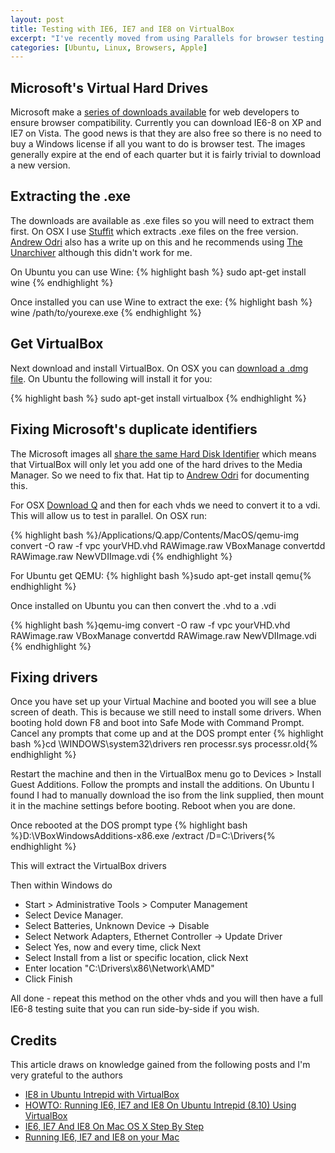 ```yaml
--- 
layout: post
title: Testing with IE6, IE7 and IE8 on VirtualBox
excerpt: "I've recently moved from using Parallels for browser testing to Sun's Open Source VirtualBox. Here's a walkthrough on how to get a browser testing suite for free on OSX or Ubuntu. "
categories: [Ubuntu, Linux, Browsers, Apple]
---
```

## Microsoft's Virtual Hard Drives

Microsoft make a [series of downloads available][1] for web developers to ensure browser compatibility. Currently you can download IE6-8 on XP and IE7 on Vista. The good news is that they are also free so there is no need to buy a Windows license if all you want to do is browser test. The images generally expire at the end of each quarter but it is fairly trivial to download a new version. 

## Extracting the .exe

The downloads are available as .exe files so you will need to extract them first. On OSX I use [Stuffit][2] which extracts .exe files on the free version. [Andrew Odri][3] also has a write up on this and he recommends using [The Unarchiver][4] although this didn't work for me.

On Ubuntu you can use Wine: {% highlight bash %} sudo apt-get install wine {% endhighlight %} 

Once installed you can use Wine to extract the exe: {% highlight bash %} wine /path/to/yourexe.exe {% endhighlight %} 

## Get VirtualBox

Next download and install VirtualBox. On OSX you can [download a .dmg file][5]. On Ubuntu the following will install it for you: 

{% highlight bash %} sudo apt-get install virtualbox {% endhighlight %} 

## Fixing Microsoft's duplicate identifiers

The Microsoft images all [share the same Hard Disk Identifier][6] which means that VirtualBox will only let you add one of the hard drives to the Media Manager. So we need to fix that. Hat tip to [Andrew Odri][3] for documenting this.

For OSX [Download Q][7] and then for each vhds we need to convert it to a vdi. This will allow us to test in parallel. On OSX run: 

{% highlight bash %}/Applications/Q.app/Contents/MacOS/qemu-img convert -O raw -f vpc yourVHD.vhd RAWimage.raw 
VBoxManage convertdd RAWimage.raw NewVDIImage.vdi 
{% endhighlight %} 

For Ubuntu get QEMU: 
{% highlight bash %}sudo apt-get install qemu{% endhighlight %} 

Once installed on Ubuntu you can then convert the .vhd to a .vdi 

{% highlight bash %}qemu-img convert -O raw -f vpc yourVHD.vhd 
RAWimage.raw VBoxManage convertdd RAWimage.raw NewVDIImage.vdi 
{% endhighlight %} 

## Fixing drivers

Once you have set up your Virtual Machine and booted you will see a blue screen of death. This is because we still need to install some drivers. When booting hold down F8 and boot into Safe Mode with Command Prompt. Cancel any prompts that come up and at the DOS prompt enter 
{% highlight bash %}cd \WINDOWS\system32\drivers ren processr.sys processr.old{% endhighlight %} 

Restart the machine and then in the VirtualBox menu go to Devices > Install Guest Additions. Follow the prompts and install the additions. On Ubuntu I found I had to manually download the iso from the link supplied, then mount it in the machine settings before booting. Reboot when you are done. 

Once rebooted at the DOS prompt type 
{% highlight bash %}D:\VBoxWindowsAdditions-x86.exe /extract /D=C:\Drivers{% endhighlight %} 

This will extract the VirtualBox drivers

Then within Windows do

*   Start > Administrative Tools > Computer Management
*   Select Device Manager.
*   Select Batteries, Unknown Device -> Disable
*   Select Network Adapters, Ethernet Controller -> Update Driver
*   Select Yes, now and every time, click Next
*   Select Install from a list or specific location, click Next
*   Enter location "C:\Drivers\x86\Network\AMD"
*   Click Finish

All done - repeat this method on the other vhds and you will then have a full IE6-8 testing suite that you can run side-by-side if you wish.

## Credits

This article draws on knowledge gained from the following posts and I'm very grateful to the authors

*   [IE8 in Ubuntu Intrepid with VirtualBox][8]
*   [HOWTO: Running IE6, IE7 and IE8 On Ubuntu Intrepid (8.10) Using VirtualBox][9]
*   [IE6, IE7 And IE8 On Mac OS X Step By Step][3]
*   [Running IE6, IE7 and IE8 on your Mac][10]

 [1]: http://www.microsoft.com/downloads/details.aspx?FamilyId=21EABB90-958F-4B64-B5F1-73D0A413C8EF&displaylang=en
 [2]: http://my.smithmicro.com/mac/stuffit/index.html
 [3]: http://blog.affirmix.com/2009/04/01/ie6-ie7-and-ie8-on-mac-os-x-step-by-step/
 [4]: http://wakaba.c3.cx/s/apps/unarchiver.html
 [5]: http://www.virtualbox.org/wiki/Downloads
 [6]: http://forums.virtualbox.org/viewtopic.php?f=7&t=14976
 [7]: http://www.kju-app.org/
 [8]: http://primeval-soup.blogspot.com/2009/02/ie8-in-ubuntu-intrepid-with-virtual-box.html
 [9]: http://zytzagoo.net/blog/2009/03/20/howto-running-ie6-ie7-and-ie8-on-ubuntu-intrepid-810-using-virtualbox/
 [10]: http://blog.mozmonkey.com/2008/vpc-ie6-ie7-ie8-on-mac-os-x/




